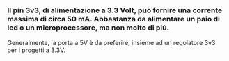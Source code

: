 ### Il pin 3v3, di alimentazione a 3.3 Volt, può fornire una corrente massima di circa 50 mA. Abbastanza da alimentare un paio di led o un microprocessore, ma non molto di più.

Generalmente, la porta a 5V è da preferire, insieme ad un regolatore 3v3 per i progetti a 3.3V.
